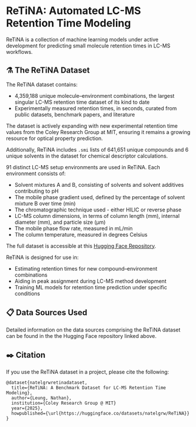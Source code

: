 # ReTiNA: Automated LC-MS Retention Time Modeling

ReTiNA is a collection of machine learning models under active development for predicting small molecule retention times in LC-MS workflows.

## ⚗️ The ReTiNA Dataset

The ReTiNA dataset contains:

- 4,359,188 unique molecule–environment combinations, the largest singular LC-MS retention time dataset of its kind to date
- Experimentally measured retention times, in seconds, curated from public datasets, benchmark papers, and literature

The dataset is actively expanding with new experimental retention time values from the Coley Research Group at MIT, ensuring it remains a growing resource for optical property prediction.

Additionally, ReTiNA includes ```.smi``` lists of 641,651 unique compounds and 6 unique solvents in the dataset for chemical descriptor calculations.

91 distinct LC-MS setup environments are used in ReTiNA. Each environment consists of:

- Solvent mixtures A and B, consisting of solvents and solvent additives contributing to pH
- The mobile phase gradient used, defined by the percentage of solvent mixture B over time (min)
- The chromatographic technique used - either HILIC or reverse phase 
- LC-MS column dimensions, in terms of column length (mm), internal diameter (mm), and particle size (µm)
- The mobile phase flow rate, measured in mL/min
- The column temperature, measured in degrees Celsius

The full dataset is accessible at this [Hugging Face Repository](https://huggingface.co/datasets/natelgrw/ReTiNA).

ReTiNA is designed for use in:

- Estimating retention times for new compound–environment combinations
- Aiding in peak assignment during LC-MS method development
- Training ML models for retention time prediction under specific conditions

## 📋 Data Sources Used

Detailed information on the data sources comprising the ReTiNA dataset can be found in the the Hugging Face repository linked above.

## ✒️ Citation

If you use the ReTiNA dataset in a project, please cite the following:

```
@dataset{natelgrwretinadataset,
  title={ReTiNA: A Benchmark Dataset for LC-MS Retention Time Modeling},
  author={Leung, Nathan},
  institution={Coley Research Group @ MIT}
  year={2025},
  howpublished={\url{https://huggingface.co/datasets/natelgrw/ReTiNA}}
}
```
